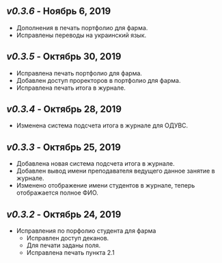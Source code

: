 _v0.3.6_ - Ноябрь 6, 2019
------------------------

- Дополнения в печать портфолио для фарма.
- Исправлены переводы на украинский язык.

_v0.3.5_ - Октябрь 30, 2019
------------------------

- Исправлена печать портфолио для фарма.
- Добавлен доступ проректоров в портфолио для фарма.
- Исправлена печать итога в журнале.

_v0.3.4_ - Октябрь 28, 2019
------------------------

- Изменена система подсчета итога в журнале для ОДУВС.

_v0.3.3_ - Октябрь 25, 2019
------------------------

- Добавлена новая система подсчета итога в журнале.
- Добавлен вывод имени преподавателя ведущего данное занятие в журнале.
- Изменено отображение имени студентов в журнале, теперь отображается полное ФИО.
    
_v0.3.2_ - Октябрь 24, 2019
------------------------

- Исправления по порфолио студента для фарма
    - Исправлен доступ деканов.
    - Для печати заданы поля.
    - Исправлена печать пункта 2.1
    